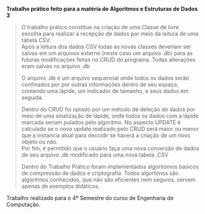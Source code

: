<b>Trabalho prático feito para a matéria de Algoritmos e Estruturas de Dados 3</b>

> O trabalho prático constitue na criação de uma Classe de livre escolha para realizar a recepção de dados por meio da leitura de uma tabela CSV.   
> Após a leitura dos dados CSV todas as novas classes deveriam ser salvas em um arquivos externo (neste caso um arquivo .db) para as futuras modificações feitas no CRUD do programa. Todas alterações eram salvas no arquivo .db
> 
> O arquivo .db é um arquivo sequencial onde todos os dados serão confinados por por outras informações dentro de seu espaço, contendo uma lápide, um indicador de tamanho, e seus dados em seguida.
> 
> Dentro do CRUD foi optado por um método de deleção de dados por meio de uma sinalização de lápide, onde todos os dados com a lápide marcada seriam pulados pelo algoritmo. No aspecto UPDATE é calculado se o novo update realizado pelo CRUD será maior ou menor que a instancia atual para deccidir se haverá a criação de um novo objeto ou não.           
> Por fim, é permitido que o usuário faça uma nova conversão de dados de seu arquivo .db modificado para uma nova tabela .CSV
>
> Dentro do Trabalho Prático foram implementados algoritomos básicos de compressão de dados e criptografia. Todos algortimos são algoritmos conhecidos, que não são eficientes nem seguros, servem apenas de exemplos didáticos.

 Trabalho realizado para o 4º Semestre do curso de Engenharia de Computação.
